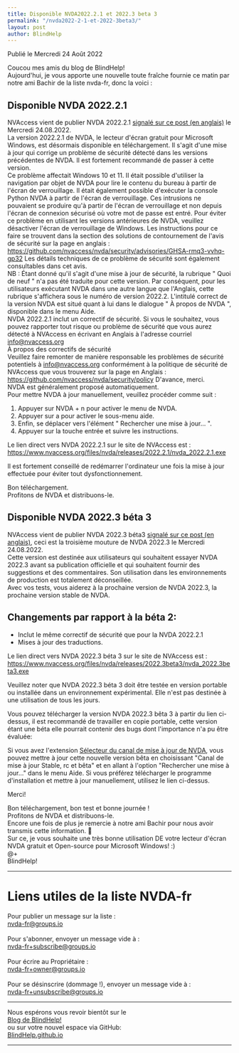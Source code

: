 ```yaml
---
title: Disponible NVDA2022.2.1 et 2022.3 beta 3
permalink: "/nvda2022-2-1-et-2022-3beta3/"
layout: post
author: BlindHelp
---
```


<footer>Publié le Mercredi 24 Août 2022</footer>


Coucou mes amis du blog de BlindHelp!    
Aujourd'hui, je vous apporte une nouvelle toute fraîche fournie ce matin par notre ami Bachir de la liste nvda-fr, donc la voici :    

## Disponible NVDA 2022.2.1
NVAccess vient de publier NVDA 2022.2.1 [signalé sur ce post (en anglais)](https://www.nvaccess.org/post/nvda-2022-2-1/) le Mercredi 24.08.2022.    
La version 2022.2.1 de NVDA, le lecteur d'écran gratuit pour Microsoft Windows, est désormais disponible en téléchargement. Il s'agit d'une mise à jour qui corrige un problème de sécurité détecté dans les versions précédentes de NVDA. Il est fortement recommandé de passer à cette version.    
Ce problème affectait Windows 10 et 11. Il était possible d'utiliser la navigation par objet de NVDA pour lire le contenu du bureau à partir de l'écran de verrouillage. Il était également possible d'exécuter la console Python NVDA à partir de l'écran de verrouillage. Ces intrusions ne pouvaient se produire qu'à partir de l'écran de verrouillage et non depuis l'écran de connexion sécurisé où votre mot de passe est entré. Pour éviter ce problème en utilisant les versions antérieures de NVDA, veuillez désactiver l'écran de verrouillage de Windows. Les instructions pour ce faire se trouvent dans la section des solutions de contournement de l'avis de sécurité sur la page en anglais : <https://github.com/nvaccess/nvda/security/advisories/GHSA-rmq3-vvhq-gp32> Les détails techniques de ce problème de sécurité sont également consultables dans cet avis.    
NB : Étant donné qu'il s'agit d'une mise à jour de sécurité, la rubrique " Quoi de neuf " n'a pas été traduite pour cette version. Par conséquent, pour les utilisateurs exécutant NVDA dans une autre langue que l'Anglais, cette rubrique s'affichera sous le numéro de version 2022.2. L'intitulé correct de la version NVDA est situé quant à lui dans le dialogue " À propos de NVDA ", disponible dans le menu Aide.    
NVDA 2022.2.1 inclut un correctif de sécurité. Si vous le souhaitez, vous pouvez rapporter tout risque ou problème de sécurité que vous aurez détecté à NVAccess en écrivant en Anglais à l'adresse courriel [info@nvaccess.org](mailto:info@nvaccess.org)    
À propos des correctifs de sécurité    
Veuillez faire remonter de manière responsable les problèmes de sécurité potentiels à [info@nvaccess.org](mailto:info@nvaccess.org) conformément à la politique de sécurité de NVAccess que vous trouverez sur la page en Anglais : <https://github.com/nvaccess/nvda/security/policy> D'avance, merci.    
NVDA est généralement proposé automatiquement.    
Pour mettre NVDA à jour manuellement, veuillez procéder comme suit :    

1. Appuyer sur NVDA + n pour activer le menu de NVDA. 
2. Appuyer sur a pour activer le sous-menu aide. 
3. Enfin, se déplacer vers l'élément " Rechercher une mise à jour... ". 
4. Appuyer sur la touche entrée et suivre les instructions.

Le lien direct vers NVDA 2022.2.1 sur le site de NVAccess est : <https://www.nvaccess.org/files/nvda/releases/2022.2.1/nvda_2022.2.1.exe>    

Il est fortement conseillé de redémarrer l'ordinateur une fois la mise à jour effectuée pour éviter tout dysfonctionnement.    

Bon téléchargement.    
Profitons de NVDA et distribuons-le.    

## Disponible NVDA 2022.3 béta 3
NVAccess vient de publier NVDA 2022.3 béta3 [signalé sur ce post (en anglais)](https://www.nvaccess.org/post/nvda-2022-3beta3/), ceci est la troisième mouture de NVDA 2022.3 le Mercredi 24.08.2022.    
Cette version est destinée aux utilisateurs qui souhaitent essayer NVDA 2022.3 avant sa publication officielle et qui souhaitent fournir des suggestions et des commentaires. Son utilisation dans les environnements de production est totalement déconseillée.         
Avec vos tests, vous aiderez à la prochaine version de NVDA 2022.3, la prochaine version stable de NVDA.        

## Changements par rapport à la béta 2:
* Inclut le même  correctif de sécurité que pour la NVDA 2022.2.1
* Mises à jour des traductions.

Le lien direct vers NVDA 2022.3 béta 3 sur le site de NVAccess est : <https://www.nvaccess.org/files/nvda/releases/2022.3beta3/nvda_2022.3beta3.exe>

Veuillez noter que NVDA 2022.3 béta 3 doit être testée en version portable ou installée dans un environnement expérimental. Elle n'est pas destinée à une utilisation de tous les jours.    

Vous pouvez télécharger la version NVDA 2022.3 bêta 3 à partir du  lien ci-dessus, il est recommandé de travailler en copie portable, cette version étant une béta elle pourrait contenir des bugs dont l'importance n'a pu être évaluée:    

Si vous avez l'extension [Sélecteur du canal de mise à jour de NVDA](https://blindhelp.github.io/updateChannel/), vous pouvez mettre à jour cette nouvelle version bêta en choisissant "Canal de mise à jour Stable, rc et bêta" et en allant à l'option "Rechercher une mise à jour..." dans le menu Aide. Si vous préférez télécharger le programme d'installation et mettre à jour manuellement, utilisez le lien ci-dessus.

Merci!  

Bon téléchargement, bon test et bonne journée !    
Profitons de NVDA et distribuons-le.    
Encore une fois de plus je remercie à notre ami Bachir pour nous avoir transmis cette information. 🤝    
Sur ce, je vous souhaite une très bonne utilisation DE votre lecteur d'écran NVDA gratuit et Open-source pour Microsoft Windows! :)    
@+    
BlindHelp!    

---

# Liens utiles de la liste NVDA-fr #

Pour publier un message sur la liste :    
[nvda-fr@groups.io](mailto:nvda-fr@groups.io)    
<br>
Pour s'abonner, envoyer un message vide à :    
[nvda-fr+subscribe@groups.io](mailto:nvda-fr+subscribe@groups.io)    
<br>
Pour écrire au Propriétaire :    
[nvda-fr+owner@groups.io](mailto:nvda-fr+owner@groups.io)    
<br>
Pour se désinscrire (dommage !), envoyer un message vide à :    
[nvda-fr+unsubscribe@groups.io](mailto:nvda-fr+unsubscribe@groups.io)    

---

Nous espérons vous revoir bientôt sur le      
[Blog de BlindHelp!](http://blindhelp.blogspot.fr/)                    
ou sur  votre nouvel espace via GitHub:                     
[BlindHelp.github.io](https://blindhelp.github.io)                    

---
